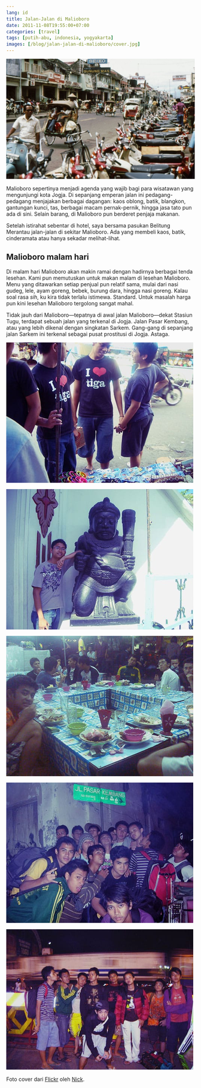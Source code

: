 ```yaml
---
lang: id
title: Jalan-Jalan di Malioboro
date: 2011-11-08T19:55:00+07:00
categories: [travel]
tags: [putih-abu, indonesia, yogyakarta]
images: [/blog/jalan-jalan-di-malioboro/cover.jpg]
---
```

![Jalan-Jalan di Malioboro](cover.jpg)

Malioboro sepertinya menjadi agenda yang wajib bagi para wisatawan yang mengunjungi kota Jogja. Di sepanjang emperan jalan ini pedagang-pedagang menjajakan berbagai dagangan: kaos oblong, batik, blangkon, gantungan kunci, tas, berbagai macam pernak-pernik, hingga jasa tato pun ada di sini. Selain barang, di Malioboro pun berderet penjaja makanan.

Setelah istirahat sebentar di hotel, saya bersama pasukan Belitung Merantau jalan-jalan di sekitar Malioboro. Ada yang membeli kaos, batik, cinderamata atau hanya sekadar melihat-lihat.

## Malioboro malam hari

Di malam hari Malioboro akan makin ramai dengan hadirnya berbagai tenda lesehan. Kami pun memutuskan untuk makan malam di lesehan Malioboro. Menu yang ditawarkan setiap penjual pun relatif sama, mulai dari nasi gudeg, lele, ayam goreng, bebek, burung dara, hingga nasi goreng. Kalau soal rasa *sih*, ku kira tidak terlalu istimewa. Standard. Untuk masalah harga pun kini lesehan Malioboro tergolong sangat mahal.

Tidak jauh dari Malioboro—tepatnya di awal jalan Malioboro—dekat Stasiun Tugu, terdapat sebuah jalan yang terkenal di Jogja. Jalan Pasar Kembang, atau yang lebih dikenal dengan singkatan Sarkem. Gang-gang di sepanjang jalan Sarkem ini terkenal sebagai pusat prostitusi di Jogja. Astaga.

![Belanja di Malioboro.](01-sesi-belanja.jpg)

![Siapa yang lebih tampan?](02-gantengan-mana.jpg)

![Santap malam di lesehan Malioboro.](03-makan-lesehan.jpg)

![Numpang foto di Pasar Kembang.](04-pasar-kembang.jpg)

![Di depan perlintasan kereta.](05-stasiun-tugu.jpg)

Foto cover dari [Flickr](https://www.flickr.com/photos/34517490@N00/5195594928/in/photostream/) oleh [Nick](https://www.flickr.com/photos/34517490@N00/).
